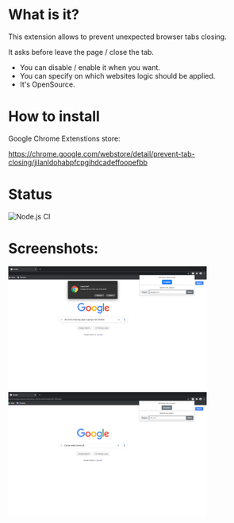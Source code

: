 # What is it?
This extension allows to prevent unexpected browser tabs closing.

It asks before leave the page / close the tab.

- You can disable / enable it when you want.
- You can specify on which websites logic should be applied.
- It's OpenSource.

# How to install
Google Chrome Extenstions store:

https://chrome.google.com/webstore/detail/prevent-tab-closing/jilanldohabpfcpgihdcadeffoopefbb

# Status

![Node.js CI](...)

# Screenshots:

<img src="Screenshot 1.png" width="400">
<img src="Screenshot 2.png" width="400">
